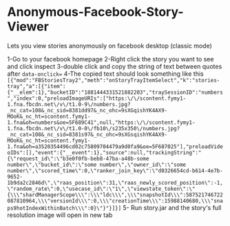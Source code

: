 # Anonymous-Facebook-Story-Viewer

Lets you view stories anonymously on facebook desktop (classic mode)

1-Go to your facebook homepage
2-Right click the story you want to see and click inspect
3-double click and copy the string of text between quotes after `data-onclick=` 
4-The copied text should look something like this `[{"mod":"FBStoriesTray2","meth":"onStoryTrayItemSelect","k":"stories-tray","a":[{"item":{"__elem":1},"bucketID":"1881444331521882203","traySessionID":"numbers","index":0,"preloadImageURIs":["https:\/\/scontent.fymy1-1.fna.fbcdn.net\/v\/t1.0-9\/numbers.jpg?_nc_cat=108&_nc_sid=8381dd97&_nc_ohc=9sXGqishYK4AX9-MOoK&_nc_ht=scontent.fymy1-1.fna&oh=numbers&oe=5F689C41",null,"https:\/\/scontent.fymy1-1.fna.fbcdn.net\/v\/t1.0-0\/fb10\/s235x350\/numbers.jpg?_nc_cat=108&_nc_sid=8381s97&_nc_ohc=9sXGsqishYK4AX9-MOoK&_nc_ht=scontent.fymy1-1.fna&oh=a3520354496cd02c75809704479a9d0fa9&oe=5F687025"],"preloadVideoIDs":[],"event":{"__event":1},"source":null,"trackingString":"{\"request_id\":\"b3e0f0fb-beb8-47ba-a48b-some number\",\"bucket_id\":\"some number\",\"owner_id\":\"some number\",\"scored_time\":0,\"ranker_join_key\":\"d0326654cd-b614-4e7b-9652-1b9da2c2846d\",\"raas_position\":31,\"raas_newly_scored_position\":-1,\"random_rate\":0,\"usecase_id\":\"1\",\"viewstate_token\":\"{\\\"shardManagerScope\\\":\\\"ldc\\\",\\\"snapshotId\\\":587521746722087810964,\\\"versionId\\\":0,\\\"creationTime\\\":15988140680,\\\"snaps9hotIndexWithinBatch\\\":0}\"}"}]}]`
5- Run story.jar and the story's full resolution image will open in new tab

